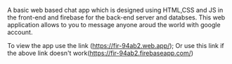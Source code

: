 A basic web based chat app which is designed using HTML,CSS and JS in the front-end and firebase for the back-end server and databses. This web application allows to you to message anyone aroud the world with google account. 

To view the app use the link (https://fir-94ab2.web.app/);
Or use this link if the above link doesn't work(https://fir-94ab2.firebaseapp.com/)